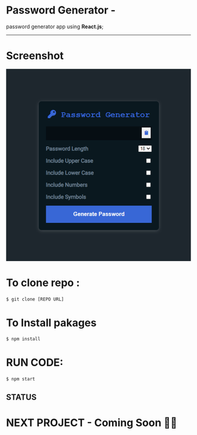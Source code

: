 # Password Generator -

password generator app using __React.js__;

___

# Screenshot

![screenshot](public/Img/image.png)

# To clone repo :

```bash 
$ git clone [REPO URL]
```

# To Install pakages

```bash
$ npm install
```

# RUN CODE:

```bash  
$ npm start 
```    

## __STATUS__

# NEXT PROJECT - Coming Soon 👨‍💻